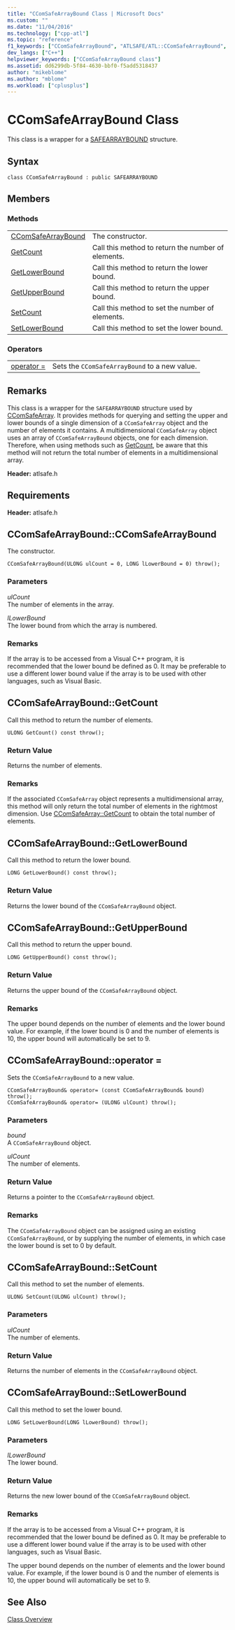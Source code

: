 ```yaml
---
title: "CComSafeArrayBound Class | Microsoft Docs"
ms.custom: ""
ms.date: "11/04/2016"
ms.technology: ["cpp-atl"]
ms.topic: "reference"
f1_keywords: ["CComSafeArrayBound", "ATLSAFE/ATL::CComSafeArrayBound", "ATLSAFE/ATL::GetCount", "ATLSAFE/ATL::GetLowerBound", "ATLSAFE/ATL::GetUpperBound", "ATLSAFE/ATL::SetCount", "ATLSAFE/ATL::SetLowerBound"]
dev_langs: ["C++"]
helpviewer_keywords: ["CComSafeArrayBound class"]
ms.assetid: dd6299db-5f84-4630-bbf0-f5add5318437
author: "mikeblome"
ms.author: "mblome"
ms.workload: ["cplusplus"]
---
```

# CComSafeArrayBound Class
This class is a wrapper for a [SAFEARRAYBOUND](http://msdn.microsoft.com/en-us/303a9bdb-71d6-4f14-8747-84cf84936c6d) structure.  
  
## Syntax  
  
```
class CComSafeArrayBound : public SAFEARRAYBOUND
```  
  
## Members  
  
### Methods  
  
|||  
|-|-|  
|[CComSafeArrayBound](#ccomsafearraybound)|The constructor.|  
|[GetCount](#getcount)|Call this method to return the number of elements.|  
|[GetLowerBound](#getlowerbound)|Call this method to return the lower bound.|  
|[GetUpperBound](#getupperbound)|Call this method to return the upper bound.|  
|[SetCount](#setcount)|Call this method to set the number of elements.|  
|[SetLowerBound](#setlowerbound)|Call this method to set the lower bound.|  
  
### Operators  
  
|||  
|-|-|  
|[operator =](#operator_eq)|Sets the `CComSafeArrayBound` to a new value.|  
  
## Remarks  
 This class is a wrapper for the `SAFEARRAYBOUND` structure used by [CComSafeArray](../../atl/reference/ccomsafearray-class.md). It provides methods for querying and setting the upper and lower bounds of a single dimension of a `CComSafeArray` object and the number of elements it contains. A multidimensional `CComSafeArray` object uses an array of `CComSafeArrayBound` objects, one for each dimension. Therefore, when using methods such as [GetCount](#getcount), be aware that this method will not return the total number of elements in a multidimensional array.  
  
 **Header:** atlsafe.h  
  
## Requirements  
 **Header:** atlsafe.h  
  
##  <a name="ccomsafearraybound"></a>  CComSafeArrayBound::CComSafeArrayBound  
 The constructor.  
  
```
CComSafeArrayBound(ULONG ulCount = 0, LONG lLowerBound = 0) throw();
```  
  
### Parameters  
 *ulCount*  
 The number of elements in the array.  
  
 *lLowerBound*  
 The lower bound from which the array is numbered.  
  
### Remarks  
 If the array is to be accessed from a Visual C++ program, it is recommended that the lower bound be defined as 0. It may be preferable to use a different lower bound value if the array is to be used with other languages, such as Visual Basic.  
  
##  <a name="getcount"></a>  CComSafeArrayBound::GetCount  
 Call this method to return the number of elements.  
  
```
ULONG GetCount() const throw();
```  
  
### Return Value  
 Returns the number of elements.  
  
### Remarks  
 If the associated `CComSafeArray` object represents a multidimensional array, this method will only return the total number of elements in the rightmost dimension. Use [CComSafeArray::GetCount](../../atl/reference/ccomsafearray-class.md#getcount) to obtain the total number of elements.  
  
##  <a name="getlowerbound"></a>  CComSafeArrayBound::GetLowerBound  
 Call this method to return the lower bound.  
  
```
LONG GetLowerBound() const throw();
```  
  
### Return Value  
 Returns the lower bound of the `CComSafeArrayBound` object.  
  
##  <a name="getupperbound"></a>  CComSafeArrayBound::GetUpperBound  
 Call this method to return the upper bound.  
  
```
LONG GetUpperBound() const throw();
```  
  
### Return Value  
 Returns the upper bound of the `CComSafeArrayBound` object.  
  
### Remarks  
 The upper bound depends on the number of elements and the lower bound value. For example, if the lower bound is 0 and the number of elements is 10, the upper bound will automatically be set to 9.  
  
##  <a name="operator_eq"></a>  CComSafeArrayBound::operator =  
 Sets the `CComSafeArrayBound` to a new value.  
  
```
CComSafeArrayBound& operator= (const CComSafeArrayBound& bound) throw();
CComSafeArrayBound& operator= (ULONG ulCount) throw();
```  
  
### Parameters  
 *bound*  
 A `CComSafeArrayBound` object.  
  
 *ulCount*  
 The number of elements.  
  
### Return Value  
 Returns a pointer to the `CComSafeArrayBound` object.  
  
### Remarks  
 The `CComSafeArrayBound` object can be assigned using an existing `CComSafeArrayBound`, or by supplying the number of elements, in which case the lower bound is set to 0 by default.  
  
##  <a name="setcount"></a>  CComSafeArrayBound::SetCount  
 Call this method to set the number of elements.  
  
```
ULONG SetCount(ULONG ulCount) throw();
```  
  
### Parameters  
 *ulCount*  
 The number of elements.  
  
### Return Value  
 Returns the number of elements in the `CComSafeArrayBound` object.  
  
##  <a name="setlowerbound"></a>  CComSafeArrayBound::SetLowerBound  
 Call this method to set the lower bound.  
  
```
LONG SetLowerBound(LONG lLowerBound) throw();
```  
  
### Parameters  
 *lLowerBound*  
 The lower bound.  
  
### Return Value  
 Returns the new lower bound of the `CComSafeArrayBound` object.  
  
### Remarks  
 If the array is to be accessed from a Visual C++ program, it is recommended that the lower bound be defined as 0. It may be preferable to use a different lower bound value if the array is to be used with other languages, such as Visual Basic.  
  
 The upper bound depends on the number of elements and the lower bound value. For example, if the lower bound is 0 and the number of elements is 10, the upper bound will automatically be set to 9.  
  
## See Also  
 [Class Overview](../../atl/atl-class-overview.md)

